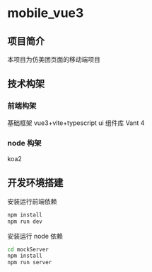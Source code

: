 # mobile_vue3

## 项目简介

本项目为仿美团页面的移动端项目

## 技术构架

### 前端构架

基础框架 vue3+vite+typescript
ui 组件库 Vant 4

### node 构架

koa2

## 开发环境搭建

安装运行前端依赖

```sh
npm install
npm run dev
```

安装运行 node 依赖

```sh
cd mockServer
npm install
npm run server
```
